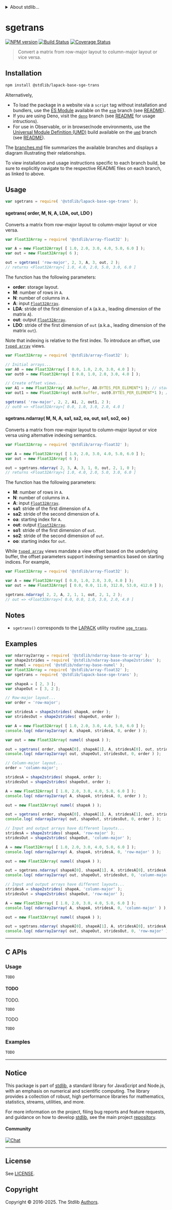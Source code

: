 <!--

@license Apache-2.0

Copyright (c) 2024 The Stdlib Authors.

Licensed under the Apache License, Version 2.0 (the "License");
you may not use this file except in compliance with the License.
You may obtain a copy of the License at

   http://www.apache.org/licenses/LICENSE-2.0

Unless required by applicable law or agreed to in writing, software
distributed under the License is distributed on an "AS IS" BASIS,
WITHOUT WARRANTIES OR CONDITIONS OF ANY KIND, either express or implied.
See the License for the specific language governing permissions and
limitations under the License.

-->


<details>
  <summary>
    About stdlib...
  </summary>
  <p>We believe in a future in which the web is a preferred environment for numerical computation. To help realize this future, we've built stdlib. stdlib is a standard library, with an emphasis on numerical and scientific computation, written in JavaScript (and C) for execution in browsers and in Node.js.</p>
  <p>The library is fully decomposable, being architected in such a way that you can swap out and mix and match APIs and functionality to cater to your exact preferences and use cases.</p>
  <p>When you use stdlib, you can be absolutely certain that you are using the most thorough, rigorous, well-written, studied, documented, tested, measured, and high-quality code out there.</p>
  <p>To join us in bringing numerical computing to the web, get started by checking us out on <a href="https://github.com/stdlib-js/stdlib">GitHub</a>, and please consider <a href="https://opencollective.com/stdlib">financially supporting stdlib</a>. We greatly appreciate your continued support!</p>
</details>

# sgetrans

[![NPM version][npm-image]][npm-url] [![Build Status][test-image]][test-url] [![Coverage Status][coverage-image]][coverage-url] <!-- [![dependencies][dependencies-image]][dependencies-url] -->

> Convert a matrix from row-major layout to column-major layout or vice versa.

<section class="installation">

## Installation

```bash
npm install @stdlib/lapack-base-sge-trans
```

Alternatively,

-   To load the package in a website via a `script` tag without installation and bundlers, use the [ES Module][es-module] available on the [`esm`][esm-url] branch (see [README][esm-readme]).
-   If you are using Deno, visit the [`deno`][deno-url] branch (see [README][deno-readme] for usage intructions).
-   For use in Observable, or in browser/node environments, use the [Universal Module Definition (UMD)][umd] build available on the [`umd`][umd-url] branch (see [README][umd-readme]).

The [branches.md][branches-url] file summarizes the available branches and displays a diagram illustrating their relationships.

To view installation and usage instructions specific to each branch build, be sure to explicitly navigate to the respective README files on each branch, as linked to above.

</section>

<section class="usage">

## Usage

```javascript
var sgetrans = require( '@stdlib/lapack-base-sge-trans' );
```

#### sgetrans( order, M, N, A, LDA, out, LDO )

Converts a matrix from row-major layout to column-major layout or vice versa.

```javascript
var Float32Array = require( '@stdlib/array-float32' );

var A = new Float32Array( [ 1.0, 2.0, 3.0, 4.0, 5.0, 6.0 ] );
var out = new Float32Array( 6 );

out = sgetrans( 'row-major', 2, 3, A, 3, out, 2 );
// returns <Float32Array>[ 1.0, 4.0, 2.0, 5.0, 3.0, 6.0 ]
```

The function has the following parameters:

-   **order**: storage layout.
-   **M**: number of rows in `A`.
-   **N**: number of columns in `A`.
-   **A**: input [`Float32Array`][mdn-float32array].
-   **LDA**: stride of the first dimension of `A` (a.k.a., leading dimension of the matrix `A`).
-   **out**: output [`Float32Array`][mdn-float32array].
-   **LDO**: stride of the first dimension of `out` (a.k.a., leading dimension of the matrix `out`).

Note that indexing is relative to the first index. To introduce an offset, use [`typed array`][mdn-typed-array] views.

<!-- eslint-disable stdlib/capitalized-comments -->

```javascript
var Float32Array = require( '@stdlib/array-float32' );

// Initial arrays...
var A0 = new Float32Array( [ 0.0, 1.0, 2.0, 3.0, 4.0 ] );
var out0 = new Float32Array( [ 0.0, 1.0, 2.0, 3.0, 4.0 ] );

// Create offset views...
var A1 = new Float32Array( A0.buffer, A0.BYTES_PER_ELEMENT*1 ); // start at 2nd element
var out1 = new Float32Array( out0.buffer, out0.BYTES_PER_ELEMENT*1 ); // start at 2nd element

sgetrans( 'row-major', 2, 2, A1, 2, out1, 2 );
// out0 => <Float32Array>[ 0.0, 1.0, 3.0, 2.0, 4.0 ]
```

#### sgetrans.ndarray( M, N, A, sa1, sa2, oa, out, so1, so2, oo )

Converts a matrix from row-major layout to column-major layout or vice versa using alternative indexing semantics.

```javascript
var Float32Array = require( '@stdlib/array-float32' );

var A = new Float32Array( [ 1.0, 2.0, 3.0, 4.0, 5.0, 6.0 ] );
var out = new Float32Array( 6 );

out = sgetrans.ndarray( 2, 3, A, 3, 1, 0, out, 2, 1, 0 );
// returns <Float32Array>[ 1.0, 4.0, 2.0, 5.0, 3.0, 6.0 ]
```

The function has the following parameters:

-   **M**: number of rows in `A`.
-   **N**: number of columns in `A`.
-   **A**: input [`Float32Array`][mdn-float32array].
-   **sa1**: stride of the first dimension of `A`.
-   **sa2**: stride of the second dimension of `A`.
-   **oa**: starting index for `A`.
-   **out**: output [`Float32Array`][mdn-float32array].
-   **so1**: stride of the first dimension of `out`.
-   **so2**: stride of the second dimension of `out`.
-   **oo**: starting index for `out`.

While [`typed array`][mdn-typed-array] views mandate a view offset based on the underlying buffer, the offset parameters support indexing semantics based on starting indices. For example,

```javascript
var Float32Array = require( '@stdlib/array-float32' );

var A = new Float32Array( [ 0.0, 1.0, 2.0, 3.0, 4.0 ] );
var out = new Float32Array( [ 0.0, 0.0, 11.0, 312.0, 53.0, 412.0 ] );

sgetrans.ndarray( 2, 2, A, 2, 1, 1, out, 2, 1, 2 );
// out => <Float32Array>[ 0.0, 0.0, 1.0, 3.0, 2.0, 4.0 ]
```

</section>

<!-- /.usage -->

<section class="notes">

## Notes

-   `sgetrans()` corresponds to the [LAPACK][lapack] utility routine [`sge_trans`][lapack-sge-trans].

</section>

<!-- /.notes -->

<section class="examples">

## Examples

<!-- eslint-disable max-len -->

<!-- eslint no-undef: "error" -->

```javascript
var ndarray2array = require( '@stdlib/ndarray-base-to-array' );
var shape2strides = require( '@stdlib/ndarray-base-shape2strides' );
var numel = require( '@stdlib/ndarray-base-numel' );
var Float32Array = require( '@stdlib/array-float32' );
var sgetrans = require( '@stdlib/lapack-base-sge-trans' );

var shapeA = [ 2, 3 ];
var shapeOut = [ 3, 2 ];

// Row-major layout...
var order = 'row-major';

var stridesA = shape2strides( shapeA, order );
var stridesOut = shape2strides( shapeOut, order );

var A = new Float32Array( [ 1.0, 2.0, 3.0, 4.0, 5.0, 6.0 ] );
console.log( ndarray2array( A, shapeA, stridesA, 0, order ) );

var out = new Float32Array( numel( shapeA ) );

out = sgetrans( order, shapeA[0], shapeA[1], A, stridesA[0], out, stridesOut[0] );
console.log( ndarray2array( out, shapeOut, stridesOut, 0, order ) );

// Column-major layout...
order = 'column-major';

stridesA = shape2strides( shapeA, order );
stridesOut = shape2strides( shapeOut, order );

A = new Float32Array( [ 1.0, 2.0, 3.0, 4.0, 5.0, 6.0 ] );
console.log( ndarray2array( A, shapeA, stridesA, 0, order ) );

out = new Float32Array( numel( shapeA ) );

out = sgetrans( order, shapeA[0], shapeA[1], A, stridesA[1], out, stridesOut[1] );
console.log( ndarray2array( out, shapeOut, stridesOut, 0, order ) );

// Input and output arrays have different layouts...
stridesA = shape2strides( shapeA, 'row-major' );
stridesOut = shape2strides( shapeOut, 'column-major' );

A = new Float32Array( [ 1.0, 2.0, 3.0, 4.0, 5.0, 6.0 ] );
console.log( ndarray2array( A, shapeA, stridesA, 0, 'row-major' ) );

out = new Float32Array( numel( shapeA ) );

out = sgetrans.ndarray( shapeA[0], shapeA[1], A, stridesA[0], stridesA[1], 0, out, stridesOut[0], stridesOut[1], 0 );
console.log( ndarray2array( out, shapeOut, stridesOut, 0, 'column-major' ) );

// Input and output arrays have different layouts...
stridesA = shape2strides( shapeA, 'column-major' );
stridesOut = shape2strides( shapeOut, 'row-major' );

A = new Float32Array( [ 1.0, 2.0, 3.0, 4.0, 5.0, 6.0 ] );
console.log( ndarray2array( A, shapeA, stridesA, 0, 'column-major' ) );

out = new Float32Array( numel( shapeA ) );

out = sgetrans.ndarray( shapeA[0], shapeA[1], A, stridesA[0], stridesA[1], 0, out, stridesOut[0], stridesOut[1], 0 );
console.log( ndarray2array( out, shapeOut, stridesOut, 0, 'row-major' ) );
```

</section>

<!-- /.examples -->

<!-- C interface documentation. -->

* * *

<section class="c">

## C APIs

<!-- Section to include introductory text. Make sure to keep an empty line after the intro `section` element and another before the `/section` close. -->

<section class="intro">

</section>

<!-- /.intro -->

<!-- C usage documentation. -->

<section class="usage">

### Usage

```c
TODO
```

#### TODO

TODO.

```c
TODO
```

TODO

```c
TODO
```

</section>

<!-- /.usage -->

<!-- C API usage notes. Make sure to keep an empty line after the `section` element and another before the `/section` close. -->

<section class="notes">

</section>

<!-- /.notes -->

<!-- C API usage examples. -->

<section class="examples">

### Examples

```c
TODO
```

</section>

<!-- /.examples -->

</section>

<!-- /.c -->

<!-- Section for related `stdlib` packages. Do not manually edit this section, as it is automatically populated. -->

<section class="related">

</section>

<!-- /.related -->

<!-- Section for all links. Make sure to keep an empty line after the `section` element and another before the `/section` close. -->


<section class="main-repo" >

* * *

## Notice

This package is part of [stdlib][stdlib], a standard library for JavaScript and Node.js, with an emphasis on numerical and scientific computing. The library provides a collection of robust, high performance libraries for mathematics, statistics, streams, utilities, and more.

For more information on the project, filing bug reports and feature requests, and guidance on how to develop [stdlib][stdlib], see the main project [repository][stdlib].

#### Community

[![Chat][chat-image]][chat-url]

---

## License

See [LICENSE][stdlib-license].


## Copyright

Copyright &copy; 2016-2025. The Stdlib [Authors][stdlib-authors].

</section>

<!-- /.stdlib -->

<!-- Section for all links. Make sure to keep an empty line after the `section` element and another before the `/section` close. -->

<section class="links">

[npm-image]: http://img.shields.io/npm/v/@stdlib/lapack-base-sge-trans.svg
[npm-url]: https://npmjs.org/package/@stdlib/lapack-base-sge-trans

[test-image]: https://github.com/stdlib-js/lapack-base-sge-trans/actions/workflows/test.yml/badge.svg?branch=main
[test-url]: https://github.com/stdlib-js/lapack-base-sge-trans/actions/workflows/test.yml?query=branch:main

[coverage-image]: https://img.shields.io/codecov/c/github/stdlib-js/lapack-base-sge-trans/main.svg
[coverage-url]: https://codecov.io/github/stdlib-js/lapack-base-sge-trans?branch=main

<!--

[dependencies-image]: https://img.shields.io/david/stdlib-js/lapack-base-sge-trans.svg
[dependencies-url]: https://david-dm.org/stdlib-js/lapack-base-sge-trans/main

-->

[chat-image]: https://img.shields.io/gitter/room/stdlib-js/stdlib.svg
[chat-url]: https://app.gitter.im/#/room/#stdlib-js_stdlib:gitter.im

[stdlib]: https://github.com/stdlib-js/stdlib

[stdlib-authors]: https://github.com/stdlib-js/stdlib/graphs/contributors

[umd]: https://github.com/umdjs/umd
[es-module]: https://developer.mozilla.org/en-US/docs/Web/JavaScript/Guide/Modules

[deno-url]: https://github.com/stdlib-js/lapack-base-sge-trans/tree/deno
[deno-readme]: https://github.com/stdlib-js/lapack-base-sge-trans/blob/deno/README.md
[umd-url]: https://github.com/stdlib-js/lapack-base-sge-trans/tree/umd
[umd-readme]: https://github.com/stdlib-js/lapack-base-sge-trans/blob/umd/README.md
[esm-url]: https://github.com/stdlib-js/lapack-base-sge-trans/tree/esm
[esm-readme]: https://github.com/stdlib-js/lapack-base-sge-trans/blob/esm/README.md
[branches-url]: https://github.com/stdlib-js/lapack-base-sge-trans/blob/main/branches.md

[stdlib-license]: https://raw.githubusercontent.com/stdlib-js/lapack-base-sge-trans/main/LICENSE

[lapack]: https://www.netlib.org/lapack/explore-html/

[lapack-sge-trans]: https://github.com/OpenMathLib/OpenBLAS/blob/develop/lapack-netlib/LAPACKE/utils/lapacke_sge_trans.c

[mdn-float32array]: https://developer.mozilla.org/en-US/docs/Web/JavaScript/Reference/Global_Objects/Float32Array

[mdn-typed-array]: https://developer.mozilla.org/en-US/docs/Web/JavaScript/Reference/Global_Objects/TypedArray

</section>

<!-- /.links -->
